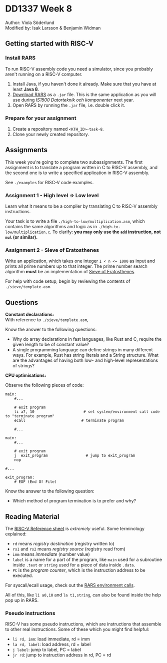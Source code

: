 # DD1337 Week 8
Author: Viola Söderlund  
Modified by: Isak Larsson & Benjamin Widman

## Getting started with RISC-V

### Install RARS

To run RISC-V assembly code you need a simulator, since you probably aren't running on a RISC-V computer.

1) Install Java, if you haven't done it already. Make sure that you have at least **Java 8**. 
2) [Download RARS](https://github.com/TheThirdOne/rars) as a `.jar` file. This is the same application as you will use during *IS1500 Datorteknik och komponenter* next year.
3) Open RARS by running the `.jar` file, i.e. double click it.

### Prepare for your assignment

1) Create a repository named `<KTH_ID>-task-8`.
2) Clone your newly created repository.

## Assignments

This week you're going to complete two subassignments. The first assignment is to translate a program written in C to RISC-V assembly, and the second one is to write a specified application in RISC-V assembly.

See `./examples` for RISC-V code examples.

### Assignment 1 - High level => Low level

Learn what it means to be a compiler by translating C to RISC-V assembly instructions. 

Your task is to write a file `./high-to-low/multiplication.asm`, which contains the same algorithms and logic as in `./high-to-low/multiplication.c`. To clarify: **you may only use the `add` instruction, not `mul` (or similar).**

### Assignment 2 - Sieve of Eratosthenes

Write an application, which takes one integer `1 < n <= 1000` as input and prints all prime numbers up to that integer. The prime number search algorithm **must** be an implementation of [Sieve of Eratosthenes](https://en.wikipedia.org/wiki/Sieve_of_Eratosthenes). 

For help with code setup, begin by reviewing the contents of `./sieve/template.asm`.

## Questions

**Constant declarations:**  
With reference to `./sieve/template.asm`,

Know the answer to the following questions:
- Why do array declarations in fast languages, like Rust and C, require the given length to be of constant value?
- A single programming language can define strings in many different ways. For example, Rust has string literals and a String structure. What are the advantages of having both low- and high-level representations of strings? 

**CPU optimisations:**

Observe the following pieces of code:
```riscv
main:
    #...

    # exit program
    li a7, 10                      # set system/environment call code to "terminate program"
    ecall                         # terminate program

    #...
```
```riscv
main:
    #...

    # exit program
    j  exit_program                 # jump to exit_program
    nop

#...

exit_program:
    # EOF (End Of File)
```

Know the answer to the following question:
- Which method of program termination is to prefer and why?

## Reading Material

The [RISC-V Reference sheet](riscv-instruction-sheet.pdf) is *extremely* useful. Some terminology explained:

- `rd` means *registry destination* (registry written to)
- `rs1` and `rs2` means *registry source* (registry read from)
- `imm` means *immediate* (number value)
- `label` is a name for a part of the program, like `main` used for a subroutine inside `.text` or `string` used for a piece of data inside `.data`.
- `PC` is the *program counter*, which is the instruction address to be executed.

For syscall/ecall usage, check out the [RARS environment calls](https://github.com/TheThirdOne/rars/wiki/Environment-Calls).

All of this, like `li a0,10` and `la t1,string`, can also be found inside the help pop up in RARS.

### Pseudo instructions

RISC-V has some pseudo instructions, which are instructions that assemble to other real instructions. Some of these which you might find helpful:

- `li rd, imm`: load immediate, rd = imm
- `la rd, label`: load address, rd = label
- `j label`: jump to label, PC = label
- `jr rd`: jump to instruction address in rd, PC = rd

